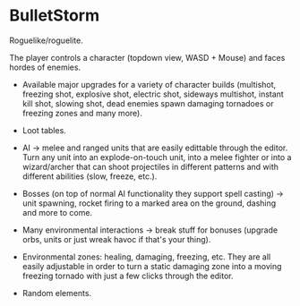 # BulletStorm
 
Roguelike/roguelite. 

The player controls a character (topdown view, WASD + Mouse) and faces hordes of enemies. 

 - Available major upgrades for a variety of character builds (multishot, freezing shot, explosive shot, electric shot, sideways multishot, instant kill shot, slowing shot, dead enemies spawn damaging tornadoes or freezing zones and many more). 

 - Loot tables.

 - AI -> melee and ranged units that are easily edittable through the editor. Turn any unit into an explode-on-touch unit, into a melee fighter or into a wizard/archer that can shoot projectiles in different patterns and with different abilities (slow, freeze, etc.).

 - Bosses (on top of normal AI functionality they support spell casting) -> unit spawning, rocket firing to a marked area on the ground, dashing and more to come.

 - Many environmental interactions -> break stuff for bonuses (upgrade orbs, units or just wreak havoc if that's your thing).

 - Environmental zones: healing, damaging, freezing, etc. They are all easily adjustable in order to turn a static damaging zone into a moving freezing tornado with just a few clicks through the editor.

 - Random elements.
